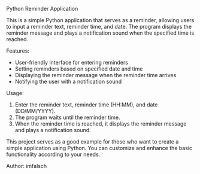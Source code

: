 Python Reminder Application

This is a simple Python application that serves as a reminder, allowing users to input a reminder text, reminder time, and date. The program displays the reminder message and plays a notification sound when the specified time is reached.

Features:
- User-friendly interface for entering reminders
- Setting reminders based on specified date and time
- Displaying the reminder message when the reminder time arrives
- Notifying the user with a notification sound

Usage:
1. Enter the reminder text, reminder time (HH:MM), and date (DD/MM/YYYY).
2. The program waits until the reminder time.
3. When the reminder time is reached, it displays the reminder message and plays a notification sound.

This project serves as a good example for those who want to create a simple application using Python. You can customize and enhance the basic functionality according to your needs.

Author: imfalsch
